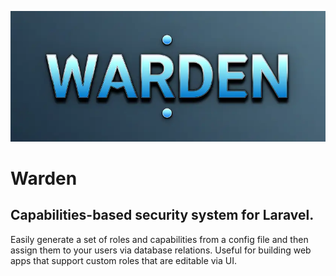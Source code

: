 ![Warden](https://raw.githubusercontent.com/stevie-mccomb/warden/trunk/assets/warden-logo.webp "Warden")

# Warden
## Capabilities-based security system for Laravel.

Easily generate a set of roles and capabilities from a config file and then assign them to your users via database relations. Useful for building web apps that support custom roles that are editable via UI.
